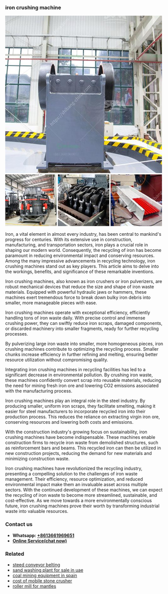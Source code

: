 <h3>iron crushing machine</h3><img src='1703042080.jpg' alt=''><p>Iron, a vital element in almost every industry, has been central to mankind's progress for centuries. With its extensive use in construction, manufacturing, and transportation sectors, iron plays a crucial role in shaping our modern world. Consequently, the recycling of iron has become paramount in reducing environmental impact and conserving resources. Among the many impressive advancements in recycling technology, iron crushing machines stand out as key players. This article aims to delve into the workings, benefits, and significance of these remarkable inventions.</p><p>Iron crushing machines, also known as iron crushers or iron pulverizers, are robust mechanical devices that reduce the size and shape of iron waste materials. Equipped with powerful hydraulic jaws or hammers, these machines exert tremendous force to break down bulky iron debris into smaller, more manageable pieces with ease.</p><p>Iron crushing machines operate with exceptional efficiency, efficiently handling tons of iron waste daily. With precise control and immense crushing power, they can swiftly reduce iron scraps, damaged components, or discarded machinery into smaller fragments, ready for further recycling processes.</p><p>By pulverizing large iron waste into smaller, more homogeneous pieces, iron crushing machines contribute to optimizing the recycling process. Smaller chunks increase efficiency in further refining and melting, ensuring better resource utilization without compromising quality.</p><p>Integrating iron crushing machines in recycling facilities has led to a significant decrease in environmental pollution. By crushing iron waste, these machines confidently convert scrap into reusable materials, reducing the need for mining fresh iron ore and lowering CO2 emissions associated with the manufacturing process.</p><p>Iron crushing machines play an integral role in the steel industry. By producing smaller, uniform iron scraps, they facilitate smelting, making it easier for steel manufacturers to incorporate recycled iron into their production process. This reduces the reliance on extracting virgin iron ore, conserving resources and lowering both costs and emissions.</p><p>With the construction industry's growing focus on sustainability, iron crushing machines have become indispensable. These machines enable construction firms to recycle iron waste from demolished structures, such as reinforcement bars and beams. This recycled iron can then be utilized in new construction projects, reducing the demand for new materials and minimizing construction waste.</p><p>Iron crushing machines have revolutionized the recycling industry, presenting a compelling solution to the challenges of iron waste management. Their efficiency, resource optimization, and reduced environmental impact make them an invaluable asset across multiple sectors. With the continued development of these machines, we can expect the recycling of iron waste to become more streamlined, sustainable, and cost-effective. As we move towards a more environmentally conscious future, iron crushing machines prove their worth by transforming industrial waste into valuable resources.</p><h3>Contact us</h3><ul><li><strong>Whatsapp:&nbsp;<a href="https://wa.me/8613661969651">+8613661969651</a></strong></li><li><a href="https://swt.shibang-china.com/?git&amp;zhl&amp;iron crushing machine"><strong>Online Service(chat now)</strong></a></li></ul><h3>Related</h3><ul><li><a href='steed conveyor belting.md'>steed conveyor belting</a></li><li><a href='sand washing plant for sale in uae.md'>sand washing plant for sale in uae</a></li><li><a href='coal mining equipment in spain.md'>coal mining equipment in spain</a></li><li><a href='cost of mobile stone crusher.md'>cost of mobile stone crusher</a></li><li><a href='roller mill for mantles.md'>roller mill for mantles</a></li></ul>